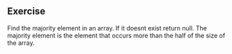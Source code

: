 ## Exercise

Find the majority element in an array.
If it doesnt exist return null.
The majority element is the element that occurs more than the half of the size of the array.

